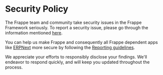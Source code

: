 # Security Policy

The Frappe team and community take security issues in the Frappe Framework seriously. To report a security issue, please go through the information mentioned [here](https://pumotechnovation.com/security).

You can help us make Frappe and consequently all Frappe dependent apps like [ERPNext](https://erpnext.com) more secure by following the [Reporting guidelines](https://erpnext.com/security).

We appreciate your efforts to responsibly disclose your findings. We'll endeavor to respond quickly, and will keep you updated throughout the process.
